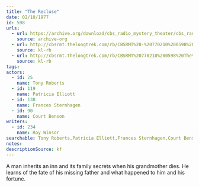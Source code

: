 ```yaml
---
title: "The Recluse"
date: 02/10/1977
id: 598
urls: 
  - url: https://archive.org/download/cbs_radio_mystery_theater/cbs_radio_mystery_theater-0551-0600.zip/cbs_radio_mystery_theater-0551-0600%2Fcbsrmt_0598_the_recluse.mp3
    source: archive-org
  - url: http://cbsrmt.thelongtrek.com/rb/CBSRMT%20-%20770210%200598%20The%20Recluse_WLNH-FM__rb.mp3
    source: kl-rb
  - url: http://cbsrmt.thelongtrek.com/rb/CBSRMT%20770210%200598%20The%20Recluse_wbbm_rb%20hot%20slowstart.mp3
    source: kl-rb
tags: 
actors:  
  - id: 25
    name: Tony Roberts  
  - id: 119
    name: Patricia Elliott  
  - id: 138
    name: Frances Sternhagen  
  - id: 90
    name: Court Benson
writers:  
  - id: 234
    name: Roy Winsor
searchable: Tony Roberts,Patricia Elliott,Frances Sternhagen,Court Benson Roy Winsor
notes: 
descriptionSource: kf
---
```

A man inherits an inn and its family secrets when his grandmother dies. He learns of the fate of his missing father and what happened to him and his fortune.